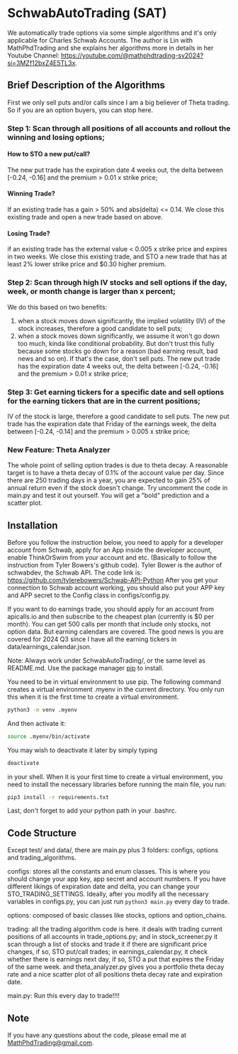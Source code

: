 # SchwabAutoTrading (SAT)
We automatically trade options via some simple algorithms and it's only applicable for Charles Schwab Accounts. 
The author is Lin with MathPhdTrading and she explains her algorithms more in details in 
her Youtube Channel: https://youtube.com/@mathphdtrading-sv2024?si=3MZf12bxZ4E5TL3x. 
## Brief Description of the Algorithms
First we only sell puts and/or calls since I am a big believer of Theta trading. 
So if you are an option buyers, you can stop here. 
### Step 1: Scan through all positions of all accounts and rollout the winning and losing options;
#### How to STO a new put/call?
The new put trade has the expiration date 4 weeks out, the delta between [-0.24, -0.16] and the premium > 0.01 x strike price;
#### Winning Trade?
If an existing trade has a gain > 50% and abs(delta) <= 0.14. 
We close this existing trade and open a new trade based on above.
#### Losing Trade?
if an existing trade has the external value < 0.005 x strike price and expires in two weeks.
We close this existing trade, and STO a new trade that has at least 2% lower strike price and $0.30 higher premium. 
### Step 2: Scan through high IV stocks and sell options if the day, week, or month change is larger than x percent;
We do this based on two benefits:
1. when a stock moves down significantly, the implied volatility (IV) of the stock increases, therefore a good candidate to sell puts;
2. when a stock moves down significantly, we assume it won't go down too much, kinda like conditional probability. But don't trust this fully because some stocks go down for a reason (bad earning result, bad news and so on). If that's the case, don't sell puts.
The new put trade has the expiration date 4 weeks out, the delta between [-0.24, -0.16] and the premium > 0.01 x strike price;
### Step 3: Get earning tickers for a specific date and sell options for the earning tickers that are in the current positions;
IV of the stock is large, therefore a good candidate to sell puts. 
The new put trade has the expiration date that Friday of the earnings week, the delta between [-0.24, -0.14] and the premium > 0.005 x strike price;
### New Feature: Theta Analyzer
The whole point of selling option trades is due to theta decay. A reasonable target is to have a theta decay of 0.1% of the account value per day.
Since there are 250 trading days in a year, you are expected to gain 25% of annual return even if the stock doesn't change. Try uncomment the code in
main.py and test it out yourself. You will get a "bold" prediction and a scatter plot. 

## Installation

Before you follow the instruction below, you need to apply for a developer account from Schwab, apply for an App inside the developer account, enable ThinkOrSwim from your account and etc. (Basically to follow the instruction from Tyler Bowers's github code). Tyler Bower is the author of schwabdev, the Schwab API.
The code link is: https://github.com/tylerebowers/Schwab-API-Python
After you get your connection to Schwab account working, you should also put your APP key and APP secret to 
the Config class in configs/config.py.

If you want to do earnings trade, you should apply for an account from apicalls.io and then subscribe to the cheapest plan (currently is $0 per month). You can get 500 calls per month that include only stocks, not option data. But earning calendars are covered. The good news is you are covered for 2024 Q3 since I have all the earning tickers in data/earnings_calendar.json. 

Note: Always work under SchwabAutoTrading/, or the same level as README.md.
Use the package manager [pip](https://pip.pypa.io/en/stable/) to install.

You need to be in virtual environment to use pip. The following command creates a virtual environment .myenv in
the current directory. You only run this when it is the first time to create a virtual environment.

```bash
python3 -m venv .myenv
```

And then activate it:

```bash
source .myenv/bin/activate
```

You may wish to deactivate it later by simply typing

```bash
deactivate
```

in your shell.
When it is your first time to create a virtual environment, you need to install the necessary
libraries before running the main file, you run:
```bash
pip3 install -r requirements.txt
```

Last, don't forget to add your python path in your .bashrc.

## Code Structure
Except test/ and data/, there are main.py plus 3 folders: configs, options and trading_algorithms. 

configs: stores all the constants and enum classes. This is where you should change your app 
key, app secret and account numbers. If you have different likings of expiration date and delta, you can 
change your STO_TRADING_SETTINGS. Ideally, after you modify all the necessary variables in configs.py, 
you can just run ```python3 main.py``` every day to trade. 

options: composed of basic classes like stocks, options and option_chains. 

trading: all the trading algorithm code is here. it deals with trading current positions of all accounts
in trade_options.py; and in stock_screener.py it scan through a list of stocks and trade it if there
are significant price changes, if so, STO put/call trades; 
in earnings_calendar.py, it check whether there is earnings next day, if so, STO a put that expires the Friday of the same week. 
and theta_analyzer.py gives you a portfolio theta decay rate and a nice scatter plot of all positions theta decay rate
and expiration date. 

main.py: Run this every day to trade!!!!

## Note
If you have any questions about the code, please email me at MathPhdTrading@gmail.com. 
